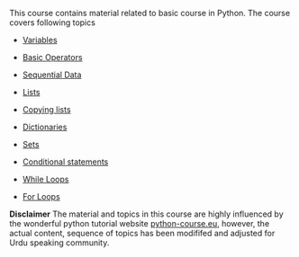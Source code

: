 This course contains material related to basic course in Python. The course covers following topics

* [Variables](https://github.com/AtrCheema/python-courses/blob/master/basics/variables.ipynb)

* [Basic Operators](https://github.com/AtrCheema/python-courses/blob/master/basics/basic_operators.ipynb)

* [Sequential Data](https://github.com/AtrCheema/python-courses/blob/master/basics/sequential_data.ipynb)

* [Lists](https://github.com/AtrCheema/python-courses/blob/master/basics/variables.ipynb)

* [Copying lists](https://github.com/AtrCheema/python-courses/blob/master/basics/copying_lists.ipynb)

* [Dictionaries](https://github.com/AtrCheema/python-courses/blob/master/basics/dictionaries.ipynb)

* [Sets](https://github.com/AtrCheema/python-courses/blob/master/basics/sets.ipynb)

* [Conditional statements](https://github.com/AtrCheema/python-courses/blob/master/basics/conditional_statement.ipynb)

* [While Loops](https://github.com/AtrCheema/python-courses/blob/master/basics/while_loops.ipynb)

* [For Loops](https://github.com/AtrCheema/python-courses/blob/master/basics/for_loops.ipynb)

**Disclaimer** The material and topics in this course are highly influenced by the wonderful python tutorial website [python-course.eu](https://www.python-course.eu/), however, the actual content, sequence of topics has been modififed and adjusted for Urdu speaking community.
